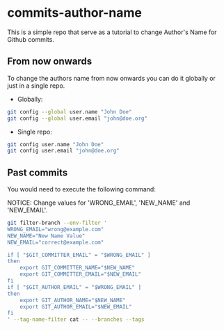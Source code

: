 # commits-author-name

This is a simple repo that serve as a tutorial to change Author's Name for Github commits.

## From now onwards

To change the authors name from now onwards you can do it globally or just in a single repo.

- Globally:
```bash
git config --global user.name "John Doe"
git config --global user.email "john@doe.org"
```

- Single repo:
```bash
git config user.name "John Doe"
git config user.email "john@doe.org"
```

## Past commits

You would need to execute the following command:

NOTICE: Change values for 'WRONG_EMAIL', 'NEW_NAME' and 'NEW_EMAIL'.

```bash
git filter-branch --env-filter '
WRONG_EMAIL="wrong@example.com"
NEW_NAME="New Name Value"
NEW_EMAIL="correct@example.com"

if [ "$GIT_COMMITTER_EMAIL" = "$WRONG_EMAIL" ]
then
    export GIT_COMMITTER_NAME="$NEW_NAME"
    export GIT_COMMITTER_EMAIL="$NEW_EMAIL"
fi
if [ "$GIT_AUTHOR_EMAIL" = "$WRONG_EMAIL" ]
then
    export GIT_AUTHOR_NAME="$NEW_NAME"
    export GIT_AUTHOR_EMAIL="$NEW_EMAIL"
fi
' --tag-name-filter cat -- --branches --tags
```